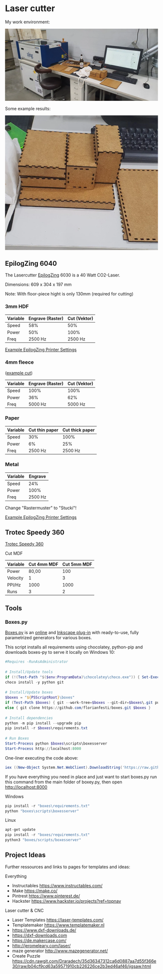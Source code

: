 # Laser cutter

My work environment:

![LaserCutter](_LaserCutter.webp)

Some example results:

![LaserCutterResults](_LaserCutterResults.webp)

## EpilogZing 6040

The Lasercutter [EpilogZing](https://www.epiloglaser.de/) 6030 is a 40 Watt CO2-Laser.

Dimensions: 609 x 304 x 197 mm

Note: With floor-piece hight is only 130mm (required for cutting)

### 3mm HDF

| Variable | Engrave (Raster) | Cut (Vektor) |
|----------|------------------|--------------|
| Speed    | 58%              | 50%          |
| Power    | 50%              | 100%         |
| Freq     | 2500 Hz          | 2500 Hz      |

[Example EpilogZing Printer Settings](_epilog-zing-printer-settings.webp)

### 4mm fleece

([example cut](_fleece_example_cut.webp))

| Variable | Engrave (Raster) | Cut (Vektor) |
|----------|------------------|--------------|
| Speed    | 100%             | 100%         |
| Power    | 36%              | 62%          |
| Freq     | 5000 Hz          | 5000 Hz      |

### Paper

| Variable | Cut thin paper | Cut thick paper |
|----------|----------------|-----------------|
| Speed    | 30%            | 100%            |
| Power    | 6%             | 25%             |
| Freq     | 2500 Hz        | 2500 Hz         |

### Metal

| Variable | Engrave |
|----------|---------|
| Speed    | 24%     |
| Power    | 100%    |
| Freq     | 2500 Hz |

Change "Rastermuster" to "Stucki"!

[Example EpilogZing Printer Settings](_epilog-zing-printer-settings-alu-engrave.webp)

## Trotec Speedy 360

[Trotec Speedy 360](https://www.troteclaser.com)

Cut MDF

| Variable | Cut 4mm MDF | Cut 5mm MDF |
|----------|-------------|-------------|
| Power    | 80,00       | 100         |
| Velocity | 1           | 3           |
| PPI/Hz   | 1000        | 1000        |
| Runs     | 3           | 2           |

## Tools

### Boxes.py

[Boxes.py](https://github.com/florianfesti/boxes) is an [online](https://www.festi.info/boxes.py/index.html) and [Inkscape plug-in](https://github.com/florianfesti/boxes) with ready-to-use, fully parametrized generators for various boxes.

This script installs all requirements using chocolatey, python-pip and downloads boxes-py to serve it locally on Windows 10:

``` ps1 title="run_boxes-py.ps1"
#Requires -RunAsAdministrator

# Install/Update tools
if (!(Test-Path "$($env:ProgramData)\chocolatey\choco.exe")) { Set-ExecutionPolicy Bypass -Scope Process -Force; [System.Net.ServicePointManager]::SecurityProtocol = [System.Net.ServicePointManager]::SecurityProtocol -bor 3072; iex ((New-Object System.Net.WebClient).DownloadString('https://chocolatey.org/install.ps1')) }
choco install -y python git

# Install/Update boxes
$boxes = "${PSScriptRoot}\boxes" 
if (Test-Path $boxes) { git --work-tree=$boxes --git-dir=$boxes\.git pull }
else { git clone https://github.com/florianfesti/boxes.git $boxes } 

# Install dependencies
python -m pip install --upgrade pip 
pip install -r $boxes\requirements.txt

# Run Boxes
Start-Process python $boxes\scripts\boxesserver
Start-Process http://localhost:8000
```

One-liner executing the code above:

``` ps1
iex ((New-Object System.Net.WebClient).DownloadString('https://raw.githubusercontent.com/FullByte/scripts/main/powershell/boxes.py/start_boxes.ps1'))
```

If you have everything you need in place and just want to start boxes.py run this command from the main folder of boxey.py, then  open <http://localhost:8000>

Windows

``` py
pip install -r "boxes\requirements.txt"
python "boxes\scripts\boxesserver"
```

Linux

``` py
apt-get update
pip install -r "boxes/requirements.txt"
python3 "boxes/scripts/boxesserver"
```

## Project Ideas

Further ressources and links to pages for templates and ideas:

Everything

- Instructables <https://www.instructables.com/>
- Make <https://make.co/>
- Pintrest <https://www.pinterest.de/>
- Hackster <https://www.hackster.io/projects?ref=topnav>

Laser cutter & CNC

- Laser Templates <https://laser-templates.com/>
- Templatemaker <https://www.templatemaker.nl>
- <https://www.dxf-downloads.de/>
- <https://dxf-downloads.com>
- <https://de.makercase.com/>
- <http://jeromeleary.com/laser/>
- maze generator <http://www.mazegenerator.net/>
- Create Puzzle <https://cdn.rawgit.com/Draradech/35d36347312ca6d0887aa7d55f366e30/raw/b04cf9cd63a59571910cb226226ce2b3ed46af46/jigsaw.html>
